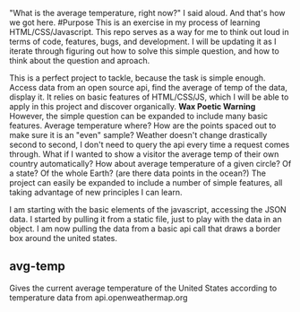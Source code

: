 "What is the average temperature, right now?" I said aloud. And that's how we got here.
#Purpose
This is an exercise in my process of learning HTML/CSS/Javascript.
This repo serves as a way for me to think out loud in terms of code, features, bugs, and development. I will be updating it as I iterate through figuring out how to solve this simple question, and how to think about the question and aproach.

This is a perfect project to tackle, because the task is simple enough. Access data from an open source api, find the average of temp of the data, display it. It relies on basic features of HTML/CSS/JS, which I will be able to apply in this project and discover organically.
**Wax Poetic Warning**
However, the simple question can be expanded to include many basic features. Average temperature where? How are the points spaced out to make sure it is an "even" sample? Weather doesn't change drastically second to second, I don't need to query the api every time a request comes through. What if I wanted to show a visitor the average temp of their own country automatically? How about average temperature of a given circle? Of a state? Of the whole Earth? (are there data points in the ocean?)
The project can easily be expanded to include a number of simple features, all taking advantage of new principles I can learn.

I am starting with the basic elements of the javascript, accessing the JSON data. I started by pulling it from a static file, just to play with the data in an object. I am now pulling the data from a basic api call that draws a border box around the united states.

## avg-temp
Gives the current average temperature of the United States according to temperature data from api.openweathermap.org
